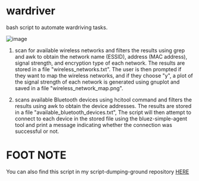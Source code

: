 # wardriver
bash script to automate wardriving tasks.

![image](https://user-images.githubusercontent.com/48811414/217430998-6e4668c5-c4ae-4207-a21e-0d227d47c5ce.png)


1) scan for available wireless networks and filters the results using grep and awk to obtain the network name (ESSID), address (MAC address), signal strength, and encryption type of each network. The results are stored in a file "wireless_networks.txt". The user is then prompted if they want to map the wireless networks, and if they choose "y", a plot of the signal strength of each network is generated using gnuplot and saved in a file "wireless_network_map.png".

2) scans available Bluetooth devices using hcitool command and filters the results using awk to obtain the device addresses. The results are stored in a file "available_bluetooth_devices.txt", The script will then attempt to connect to each device in the stored file using the bluez-simple-agent tool and print a message indicating whether the connection was successful or not.


# FOOT NOTE
You can also find this script in my script-dumping-ground repository [HERE ](https://github.com/SirCryptic/script-dumping-ground)
